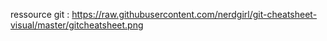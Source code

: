 ressource git : https://raw.githubusercontent.com/nerdgirl/git-cheatsheet-visual/master/gitcheatsheet.png